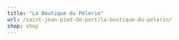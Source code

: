 ```yaml
---
title: "La Boutique du Pèlerin"
url: /saint-jean-pied-de-port/la-boutique-du-pelerin/
shop: shop
---
```

